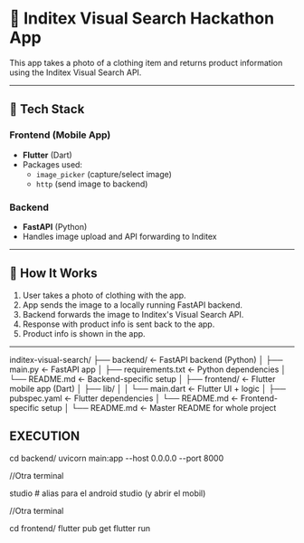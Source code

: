 # 👗 Inditex Visual Search Hackathon App

This app takes a photo of a clothing item and returns product information using the Inditex Visual Search API.

---

## 🔧 Tech Stack

### Frontend (Mobile App)
- **Flutter** (Dart)
- Packages used:
  - `image_picker` (capture/select image)
  - `http` (send image to backend)

### Backend
- **FastAPI** (Python)
- Handles image upload and API forwarding to Inditex

---

## 🚀 How It Works

1. User takes a photo of clothing with the app.
2. App sends the image to a locally running FastAPI backend.
3. Backend forwards the image to Inditex's Visual Search API.
4. Response with product info is sent back to the app.
5. Product info is shown in the app.

---

inditex-visual-search/
├── backend/                  ← FastAPI backend (Python)
│   ├── main.py               ← FastAPI app
│   ├── requirements.txt      ← Python dependencies
│   └── README.md             ← Backend-specific setup
│
├── frontend/                 ← Flutter mobile app (Dart)
│   ├── lib/
│   │   └── main.dart         ← Flutter UI + logic
│   ├── pubspec.yaml          ← Flutter dependencies
│   └── README.md             ← Frontend-specific setup
│
└── README.md                 ← Master README for whole project


## EXECUTION

cd backend/
uvicorn main:app --host 0.0.0.0 --port 8000

//Otra terminal

studio # alias para el android studio (y abrir el mobil)

//Otra terminal

cd frontend/
flutter pub get
flutter run
